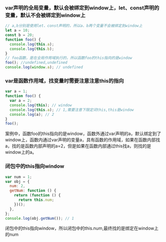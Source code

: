 ### var声明的全局变量，默认会被绑定到window上，let、const声明的变量，默认不会被绑定到window上

```javascript
// a,b分别是使用let、const声明的，所以a、b两个变量不会被绑定到window上
let a = 10;
const b = 20;
function foo() {
  console.log(this.a);
  console.log(this.b);
}
// foo函数，是在全局作用域执行的，所以函数foo的this指向的是window
foo(); //undefined,undefined
console.log(window.a); // undefined
```

### var是函数作用域，找变量时需要注意注意this的指向

```javascript
var a = 1;
function foo() {
  var a = 2;
  console.log(this); // window
  console.log(this.a); // 1,需要注意下限定词this,this是window
  console.log(a); // 2
}
foo();
```

案例中，函数foo的this指向的是window，函数外通过var声明的a，默认绑定到了window上，函数内通过var声明的变量a，具有函数的作用域，如果在函数内部找a，找的是函数内部声明的a=2，但是如果在函数内部通过this找a，则找的是window上的a。

### 闭包中的this指向window

```javascript
var num = 1;
var obj = {
  num: 2,
  getNum: function () {
    return (function () {
      return this.num;
    })();
  },
};
console.log(obj.getNum()); // 1
```

闭包中的this指向window，所以闭包中的this.num,最终找的是绑定在window上的num